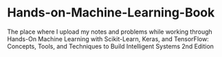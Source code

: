 # Hands-on-Machine-Learning-Book
The place where I upload my notes and problems while working through Hands-On Machine Learning with Scikit-Learn, Keras, and TensorFlow: Concepts, Tools, and Techniques to Build Intelligent Systems 2nd Edition
